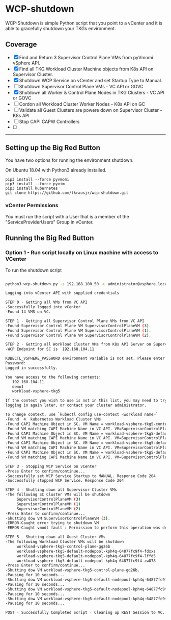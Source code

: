 # WCP-shutdown
WCP-Shutdown is simple Python script that you point to a vCenter and it is able to gracefully shutdown your TKGs environment.

##  Coverage

  - [x] Find and Return 3 Supervisor Control Plane VMs from pyVmomi vSphere API.
  - [x] Find all TKG Workload Cluster Machine objects from K8s API on Supervisor Cluster.
  - [x] Shutdown WCP Service on vCenter and set Startup Type to Manual.
  - [ ] Shutdown Supervisor Control Plane VMs - VC API or GOVC
  - [x] Shutdown all Worker & Control Plane Nodes in TKG Clusters - VC API or GOVC
  - [ ] Cordon all Workload Cluster Worker Nodes - K8s API on GC
  - [ ] Validate all Guest Clusters are powere down on Supervisor Cluster - K8s API
  - [ ] Stop CAPI CAPW Controllers
  - [ ] 
  ---

## Setting up the Big Red Button
You have two options for running the environment shutdown. 

On Ubuntu 18.04 with Python3 already installed.
```
pip3 install --force pyvmomi
pip3 install --force pyvim
pip3 install kubernetes
git clone https://github.com/tkrausjr/wcp-shutdown.git
```

### vCenter Permissions
You must run the script with a User that is a member of the "ServiceProviderUsers" Group in vCenter.

## Running the Big Red Button

### Option 1 - Run script locally on Linux machine with access to VCenter

To run the shutdown script
``` bash

python3 wcp-shutdown.py -s 192.168.100.50 -u administrator@vsphere.local -p <yourpassword>                                                               

Logging into vCenter API with supplied credentials

STEP 0 - Getting all VMs from VC API
-Successfully logged into vCenter
-Found 14 VMS on VC.

STEP 1 - Getting all Supervisor Control Plane VMs from VC API
-Found Supervisor Control Plane VM SupervisorControlPlaneVM (3).
-Found Supervisor Control Plane VM SupervisorControlPlaneVM (1).
-Found Supervisor Control Plane VM SupervisorControlPlaneVM (2).

STEP 2 - Getting all Workload Cluster VMs from K8s API Server on Supervisor Cluster
-WCP Endpoint for SC is  192.168.104.11

KUBECTL_VSPHERE_PASSWORD environment variable is not set. Please enter the password below
Password:
Logged in successfully.

You have access to the following contexts:
   192.168.104.11
   demo1
   workload-vsphere-tkg5

If the context you wish to use is not in this list, you may need to try
logging in again later, or contact your cluster administrator.

To change context, use `kubectl config use-context <workload name>`
-Found  4  kubernetes Workload Cluster VMs
-Found CAPI Machine Object in SC. VM Name = workload-vsphere-tkg5-control-plane-gq26b
-Found VM matching CAPI Machine Name in VC API. VM=SupervisorControlPlaneVM (2).
-Found CAPI Machine Object in SC. VM Name = workload-vsphere-tkg5-default-nodepool-kph4q-64877fc9f4-fdxxs
-Found VM matching CAPI Machine Name in VC API. VM=SupervisorControlPlaneVM (2).
-Found CAPI Machine Object in SC. VM Name = workload-vsphere-tkg5-default-nodepool-kph4q-64877fc9f4-lffd5
-Found VM matching CAPI Machine Name in VC API. VM=SupervisorControlPlaneVM (2).
-Found CAPI Machine Object in SC. VM Name = workload-vsphere-tkg5-default-nodepool-kph4q-64877fc9f4-zw878
-Found VM matching CAPI Machine Name in VC API. VM=SupervisorControlPlaneVM (2).

STEP 3 - Stopping WCP Service on vCenter
-Press Enter to confirm/continue...
-Successfully set WCP Service Startup to MANUAL. Response Code 204
-Successfully stopped WCP Service. Response Code 204

STEP 4 - Shutting down all Supervisor Cluster VMs
-The following SC Cluster VMs will be shutdown
	 SupervisorControlPlaneVM (3)
	 SupervisorControlPlaneVM (1)
	 SupervisorControlPlaneVM (2)
-Press Enter to confirm/continue...
-Shutting dow VM SupervisorControlPlaneVM (3).
-ERROR-Caught error trying to shutdown VM
-ERROR-Caught vmodl fault : Permission to perform this operation was denied.

STEP 5 - Shutting down all Guest Cluster VMs
-The following Workload Cluster VMs will be shutdown
	 workload-vsphere-tkg5-control-plane-gq26b
	 workload-vsphere-tkg5-default-nodepool-kph4q-64877fc9f4-fdxxs
	 workload-vsphere-tkg5-default-nodepool-kph4q-64877fc9f4-lffd5
	 workload-vsphere-tkg5-default-nodepool-kph4q-64877fc9f4-zw878
-Press Enter to confirm/continue...
-Shutting dow VM workload-vsphere-tkg5-control-plane-gq26b.
-Pausing for 10 seconds...
-Shutting dow VM workload-vsphere-tkg5-default-nodepool-kph4q-64877fc9f4-fdxxs.
-Pausing for 10 seconds...
-Shutting dow VM workload-vsphere-tkg5-default-nodepool-kph4q-64877fc9f4-lffd5.
-Pausing for 10 seconds...
-Shutting dow VM workload-vsphere-tkg5-default-nodepool-kph4q-64877fc9f4-zw878.
-Pausing for 10 seconds...

POST - Successfully Completed Script - Cleaning up REST Session to VC.


```



